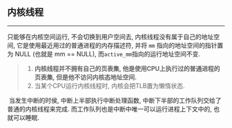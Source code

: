 ## 内核线程

---

只能够在内核空间运行, 不会切换到用户空间去,  内核线程没有属于自己的地址空间, 它是使用最近用过的普通进程的内存描述符, 并将 `mm` 指向的地址空间的指针置为 NULL (也就是 mm == NULL), 而`active_mm`指向的运行地址空间不变.

>  1. **内核线程并不拥有自己的页表集, 他是使用CPU上执行过的普通进程的页表集, 但是他不访问内核态地址空间.**
>  2. 当某个CPU运行内核线程时, 内核会把TLB置为懒惰状态.

​	当发生中断的时侯, 中断上半部执行中断处理函数, 中断下半部的工作队列交给了普通的内核线程来完成. 而工作队列也是中断中唯一可以运行进程上下文中的, 也就可以睡眠.

